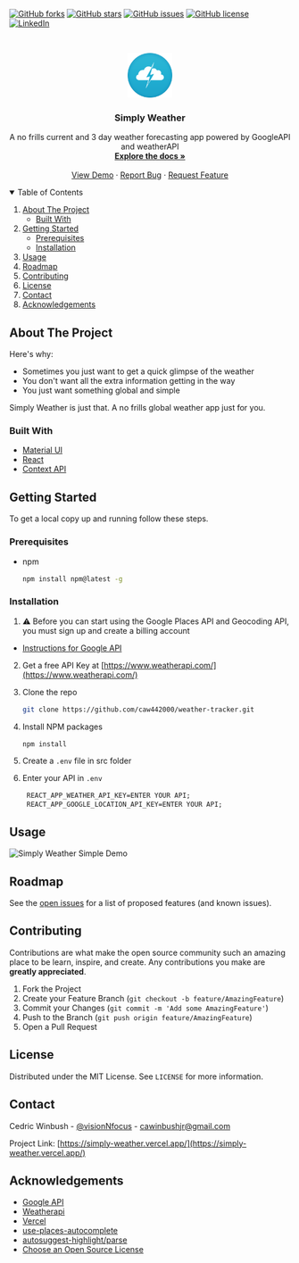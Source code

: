 <!--
*** Thanks for checking out the Best-README-Template. If you have a suggestion
*** that would make this better, please fork the repo and create a pull request
*** or simply open an issue with the tag "enhancement".
*** Thanks again! Now go create something AMAZING! :D
-->

<!-- PROJECT SHIELDS -->
<!--
*** I'm using markdown "reference style" links for readability.
*** Reference links are enclosed in brackets [ ] instead of parentheses ( ).
*** See the bottom of this document for the declaration of the reference variables
*** for contributors-url, forks-url, etc. This is an optional, concise syntax you may use.
*** https://www.markdownguide.org/basic-syntax/#reference-style-links
-->



[![GitHub forks][forks-shield]][forks-url]
[![GitHub stars][stars-shield]][stars-url]
[![GitHub issues][issues-shield]][issues-url]
[![GitHub license][license-shield]][license-url]
[![LinkedIn][linkedin-shield]][linkedin-url]



<!-- PROJECT LOGO -->
<br />
<p align="center">
  <a href="https://github.com/caw442000/weather-tracker">
    <img src="src/assets/images/weather.png" alt="Logo" width="80" height="80">
  </a>

  <h3 align="center">Simply Weather</h3>

  <p align="center">
    A no frills current and 3 day weather forecasting app powered by GoogleAPI and weatherAPI
    <br />
    <a href="https://github.com/caw442000/weather-tracker"><strong>Explore the docs »</strong></a>
    <br />
    <br />
    <a href="https://github.com/caw442000/weather-tracker">View Demo</a>
    ·
    <a href="https://github.com/caw442000/weather-tracker/issues">Report Bug</a>
    ·
    <a href="https://github.com/caw442000/weather-tracker/issues">Request Feature</a>
  </p>
</p>

<!-- TABLE OF CONTENTS -->
<details open="open">
  <summary>Table of Contents</summary>
  <ol>
    <li>
      <a href="#about-the-project">About The Project</a>
      <ul>
        <li><a href="#built-with">Built With</a></li>
      </ul>
    </li>
    <li>
      <a href="#getting-started">Getting Started</a>
      <ul>
        <li><a href="#prerequisites">Prerequisites</a></li>
        <li><a href="#installation">Installation</a></li>
      </ul>
    </li>
    <li><a href="#usage">Usage</a></li>
    <li><a href="#roadmap">Roadmap</a></li>
    <li><a href="#contributing">Contributing</a></li>
    <li><a href="#license">License</a></li>
    <li><a href="#contact">Contact</a></li>
    <li><a href="#acknowledgements">Acknowledgements</a></li>
  </ol>
</details>

<!-- ABOUT THE PROJECT -->

## About The Project


Here's why:

- Sometimes you just want to get a quick glimpse of the weather
- You don't want all the extra information getting in the way
- You just want something global and simple

Simply Weather is just that.  A no frills global weather app just for you.

### Built With

- [Material UI](https://material-ui.com/)
- [React](https://reactjs.org/)
- [Context API](https://reactjs.org/docs/context.html)

<!-- GETTING STARTED -->

## Getting Started

To get a local copy up and running follow these steps.

### Prerequisites

- npm
  ```sh
  npm install npm@latest -g
  ```

### Installation

1. ⚠️ Before you can start using the Google Places API and Geocoding API, you must sign up and create a billing account

- [Instructions for Google API](https://developers.google.com/places/web-service/get-api-key)

2. Get a free API Key at [https://www.weatherapi.com/](https://www.weatherapi.com/)

3. Clone the repo
   ```sh
   git clone https://github.com/caw442000/weather-tracker.git
   ```
4. Install NPM packages
   ```sh
   npm install
   ```
5. Create a `.env` file in src folder


6. Enter your API in `.env`
   ```JS
    REACT_APP_WEATHER_API_KEY=ENTER YOUR API;
    REACT_APP_GOOGLE_LOCATION_API_KEY=ENTER YOUR API;
   ```

<!-- USAGE EXAMPLES -->

## Usage

![Simply Weather Simple Demo](https://github.com/caw442000/weather-tracker/blob/contextapi/demo/simplyweather.gif?raw=true)

<!-- ROADMAP -->

## Roadmap

See the [open issues](https://github.com/caw442000/weather-tracker/issues) for a list of proposed features (and known issues).

<!-- CONTRIBUTING -->

## Contributing

Contributions are what make the open source community such an amazing place to be learn, inspire, and create. Any contributions you make are **greatly appreciated**.

1. Fork the Project
2. Create your Feature Branch (`git checkout -b feature/AmazingFeature`)
3. Commit your Changes (`git commit -m 'Add some AmazingFeature'`)
4. Push to the Branch (`git push origin feature/AmazingFeature`)
5. Open a Pull Request

<!-- LICENSE -->

## License

Distributed under the MIT License. See `LICENSE` for more information.

<!-- CONTACT -->

## Contact

Cedric Winbush - [@visionNfocus](https://twitter.com/visionNfocus) - cawinbushjr@gmail.com

Project Link: [https://simply-weather.vercel.app/](https://simply-weather.vercel.app/)

<!-- ACKNOWLEDGEMENTS -->

## Acknowledgements

- [Google API](https://cloud.google.com/)
- [Weatherapi](https://www.weatherapi.com/)
- [Vercel](https://vercel.com/)
- [use-places-autocomplete](https://github.com/wellyshen/use-places-autocomplete)
- [autosuggest-highlight/parse](https://github.com/moroshko/autosuggest-highlight)
- [Choose an Open Source License](https://choosealicense.com)


<!-- MARKDOWN LINKS & IMAGES -->
<!-- https://www.markdownguide.org/basic-syntax/#reference-style-links -->

[contributors-shield]: https://img.shields.io/github/contributors/othneildrew/Best-README-Template.svg?style=for-the-badge
[contributors-url]: https://github.com/othneildrew/Best-README-Template/graphs/contributors
[forks-shield]: https://img.shields.io/github/forks/caw442000/weather-tracker?style=for-the-badge
[forks-url]: https://github.com/caw442000/weather-tracker/network
[stars-shield]: https://img.shields.io/github/stars/caw442000/weather-tracker?style=for-the-badge
[stars-url]: https://github.com/caw442000/weather-tracker/stargazers
[issues-shield]: https://img.shields.io/github/issues/othneildrew/Best-README-Template.svg?style=for-the-badge
[issues-url]: https://github.com/caw442000/weather-tracker/issues
[license-shield]: https://img.shields.io/github/license/caw442000/weather-tracker?style=for-the-badge
[license-url]: https://github.com/caw442000/weather-tracker/blob/main/LICENSE
[linkedin-shield]: https://img.shields.io/badge/-LinkedIn-black.svg?style=for-the-badge&logo=linkedin&colorB=555
[linkedin-url]: https://www.linkedin.com/in/cedricwinbush/
[product-screenshot]: images/screenshot.png


